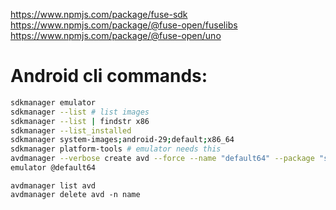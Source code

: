 https://www.npmjs.com/package/fuse-sdk \
https://www.npmjs.com/package/@fuse-open/fuselibs \
https://www.npmjs.com/package/@fuse-open/uno

# Android cli commands:
```sh
sdkmanager emulator
sdkmanager --list # list images
sdkmanager --list | findstr x86
sdkmanager --list_installed
sdkmanager system-images;android-29;default;x86_64
sdkmanager platform-tools # emulator needs this
avdmanager --verbose create avd --force --name "default64" --package "system-images;android-29;default;x86_64" --tag "default" --abi "x86_64"
emulator @default64
```

```
avdmanager list avd
avdmanager delete avd -n name
```
